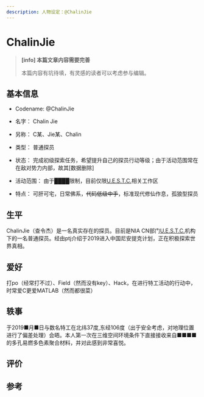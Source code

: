 ```yaml
---
description: 人物设定：@ChalinJie
---
```


# ChalinJie

> **[info] 本篇文章内容需要完善**
>
> 本篇内容有坑待填，有灵感的读者可以考虑参与编辑。

## 基本信息

- Codename: @ChalinJie

- 名字： Chalin Jie

- 另称： C某、Jie某、Chalin

- 类型： 普通探员

- 状态： 完成初级探索任务，希望提升自己的探员行动等级；由于活动范围常在在敌对势力内部，故其[数据删除]

- 活动范围： 由于████限制，目前仅限[U.E.S.T.C.](/setting/entity/UESTC-Org.md)相关工作区

- 特点： 可肝可宅，日常佛系，~~代码低级中手~~，标准现代修仙作息，孤狼型探员

## 生平

ChalinJie（查令杰）是一名真实存在的探员。目前是NIA CN部门[U.E.S.T.C.](/setting/entity/UESTC-Org.md)机构下的一名普通探员。经由ptj介绍于2019进入中国尼安提克计划，正在积极探索世界真相。

## 爱好

打po（经常打不过）、Field（然而没有key）、Hack，在进行特工活动的行动中，时常爱C更爱MATLAB（然而都很菜）

## 轶事

于2019■月■日与数名特工在北纬37度,东经106度（出于安全考虑，对地理位置进行了偏差处理）会晤。本人第一次在三维空间环境条件下直接接收来自■■■■的多孔易燃多色素聚合材料，并对此感到非常喜悦。

## 评价



## 参考
